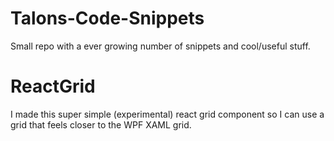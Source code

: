 # Talons-Code-Snippets
Small repo with a ever growing number of snippets and cool/useful stuff.

# ReactGrid
I made this super simple (experimental) react grid component so I can use a grid that feels closer to the WPF XAML grid.

